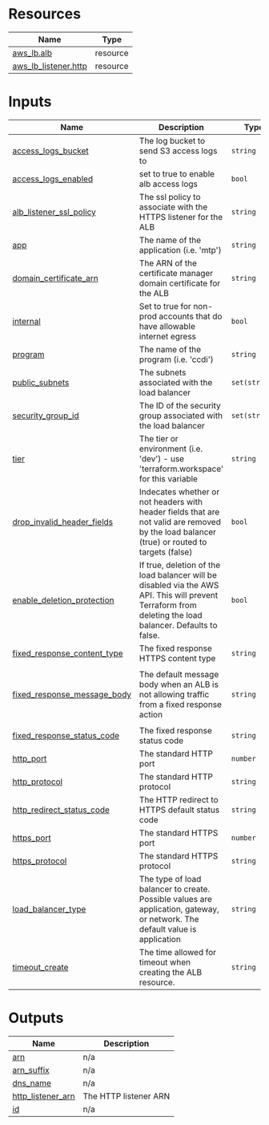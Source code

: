 <!-- BEGIN_TF_DOCS -->


# Resources

| Name | Type |
|------|------|
| [aws_lb.alb](https://registry.terraform.io/providers/hashicorp/aws/latest/docs/resources/lb) | resource |
| [aws_lb_listener.http](https://registry.terraform.io/providers/hashicorp/aws/latest/docs/resources/lb_listener) | resource |

# Inputs

| Name | Description | Type | Default | Required |
|------|-------------|------|---------|:--------:|
| <a name="input_access_logs_bucket"></a> [access\_logs\_bucket](#input\_access\_logs\_bucket) | The log bucket to send S3 access logs to | `string` | n/a | yes |
| <a name="input_access_logs_enabled"></a> [access\_logs\_enabled](#input\_access\_logs\_enabled) | set to true to enable alb access logs | `bool` | n/a | yes |
| <a name="input_alb_listener_ssl_policy"></a> [alb\_listener\_ssl\_policy](#input\_alb\_listener\_ssl\_policy) | The ssl policy to associate with the HTTPS listener for the ALB | `string` | n/a | yes |
| <a name="input_app"></a> [app](#input\_app) | The name of the application (i.e. 'mtp') | `string` | n/a | yes |
| <a name="input_domain_certificate_arn"></a> [domain\_certificate\_arn](#input\_domain\_certificate\_arn) | The ARN of the certificate manager domain certificate for the ALB | `string` | n/a | yes |
| <a name="input_internal"></a> [internal](#input\_internal) | Set to true for non-prod accounts that do have allowable internet egress | `bool` | n/a | yes |
| <a name="input_program"></a> [program](#input\_program) | The name of the program (i.e. 'ccdi') | `string` | n/a | yes |
| <a name="input_public_subnets"></a> [public\_subnets](#input\_public\_subnets) | The subnets associated with the load balancer | `set(string)` | n/a | yes |
| <a name="input_security_group_id"></a> [security\_group\_id](#input\_security\_group\_id) | The ID of the security group associated with the load balancer | `set(string)` | n/a | yes |
| <a name="input_tier"></a> [tier](#input\_tier) | The tier or environment (i.e. 'dev') - use 'terraform.workspace' for this variable | `string` | n/a | yes |
| <a name="input_drop_invalid_header_fields"></a> [drop\_invalid\_header\_fields](#input\_drop\_invalid\_header\_fields) | Indecates whether or not headers with header fields that are not valid are removed by the load balancer (true) or routed to targets (false) | `bool` | `true` | no |
| <a name="input_enable_deletion_protection"></a> [enable\_deletion\_protection](#input\_enable\_deletion\_protection) | If true, deletion of the load balancer will be disabled via the AWS API. This will prevent Terraform from deleting the load balancer. Defaults to false. | `bool` | `true` | no |
| <a name="input_fixed_response_content_type"></a> [fixed\_response\_content\_type](#input\_fixed\_response\_content\_type) | The fixed response HTTPS content type | `string` | `"text/plain"` | no |
| <a name="input_fixed_response_message_body"></a> [fixed\_response\_message\_body](#input\_fixed\_response\_message\_body) | The default message body when an ALB is not allowing traffic from a fixed response action | `string` | `"The application is not available at this time. Please try again soon."` | no |
| <a name="input_fixed_response_status_code"></a> [fixed\_response\_status\_code](#input\_fixed\_response\_status\_code) | The fixed response status code | `string` | `"200"` | no |
| <a name="input_http_port"></a> [http\_port](#input\_http\_port) | The standard HTTP port | `number` | `80` | no |
| <a name="input_http_protocol"></a> [http\_protocol](#input\_http\_protocol) | The standard HTTP protocol | `string` | `"HTTP"` | no |
| <a name="input_http_redirect_status_code"></a> [http\_redirect\_status\_code](#input\_http\_redirect\_status\_code) | The HTTP redirect to HTTPS default status code | `string` | `"HTTP_301"` | no |
| <a name="input_https_port"></a> [https\_port](#input\_https\_port) | The standard HTTPS port | `number` | `443` | no |
| <a name="input_https_protocol"></a> [https\_protocol](#input\_https\_protocol) | The standard HTTPS protocol | `string` | `"HTTPS"` | no |
| <a name="input_load_balancer_type"></a> [load\_balancer\_type](#input\_load\_balancer\_type) | The type of load balancer to create. Possible values are application, gateway, or network. The default value is application | `string` | `"application"` | no |
| <a name="input_timeout_create"></a> [timeout\_create](#input\_timeout\_create) | The time allowed for timeout when creating the ALB resource. | `string` | `"10m"` | no |

# Outputs

| Name | Description |
|------|-------------|
| <a name="output_arn"></a> [arn](#output\_arn) | n/a |
| <a name="output_arn_suffix"></a> [arn\_suffix](#output\_arn\_suffix) | n/a |
| <a name="output_dns_name"></a> [dns\_name](#output\_dns\_name) | n/a |
| <a name="output_http_listener_arn"></a> [http\_listener\_arn](#output\_http\_listener\_arn) | The HTTP listener ARN |
| <a name="output_id"></a> [id](#output\_id) | n/a |
<!-- END_TF_DOCS -->